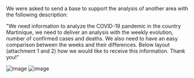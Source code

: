 We were asked to send a base to support the analysis of another area with the following
description:

"We need information to analyze the COVID-19 pandemic in the country Martinique, we need
to deliver an analysis with the weekly evolution, number of confirmed cases and deaths. We
also need to have an easy comparison between the weeks and their differences. Below layout
(attachment 1 and 2) how we would like to receive this information. Thank you!"

![image](https://user-images.githubusercontent.com/99370492/200467266-6a8bdca7-886e-4d06-82c0-3d57f58f0727.png)
![image](https://user-images.githubusercontent.com/99370492/203877591-3efaefce-8830-4adf-b648-e8f00487a891.png)
